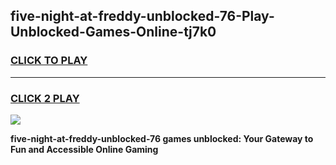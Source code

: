 
## five-night-at-freddy-unblocked-76-Play-Unblocked-Games-Online-tj7k0
<h3>
<a href="https://premium76.site?title=five-night-at-freddy-unblocked-76&ref=25A">CLICK TO PLAY</a></h3>
<hr>

<h3>
<a href="https://premium76.site?title=five-night-at-freddy-unblocked-76&ref=25A">CLICK 2 PLAY</a>
  
</h3>

<a href="https://premium76.site?title=five-night-at-freddy-unblocked-76&ref=25A"><img src="https://clearcache.store/games.png"></a>


**five-night-at-freddy-unblocked-76 games unblocked: Your Gateway to Fun and Accessible Online Gaming**
